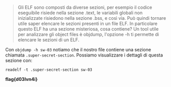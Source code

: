 > Gli ELF sono composti da diverse sezioni, per esempio il codice eseguibile risiede nella sezione .text, le variabili globali non inizializzate risiedono nella sezione .bss, e così via. Può quindi tornare utile saper elencare le sezioni presenti in un file ELF. In particolare questo ELF ha una sezione misteriosa, cosa contiene? Un tool utile per analizzare gli object files è objdump, l'opzione -h ti permette di elencare le sezioni di un ELF.


Con `objdump -h sw-03` notiamo che il nostro file contiene una sezione chiamata `.super-secret-section`. Possiamo visualizzare i dettagli di questa sezione con:
```
readelf -t .super-secret-section sw-03
```

**flag{d03lvn4i}**